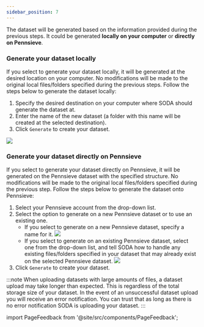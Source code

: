 ```yaml
---
sidebar_position: 7
---
```


The dataset will be generated based on the information provided during the previous steps. It could be generated **locally on your computer** or **directly on Pennsieve**.

### Generate your dataset locally

If you select to generate your dataset locally, it will be generated at the desired location on your computer. No modifications will be made to the original local files/folders specified during the previous steps. Follow the steps below to generate the dataset locally:

1. Specify the desired destination on your computer where SODA should generate the dataset at.
2. Enter the name of the new dataset (a folder with this name will be created at the selected destination).
3. Click `Generate` to create your dataset.

![](https://github.com/fairdataihub/SODA-for-SPARC/blob/main/docs/documentation/Organize-dataset/generate-1.gif?raw=true)

### Generate your dataset directly on Pennsieve

If you select to generate your dataset directly on Pennsieve, it will be generated on the Pennsieve dataset with the specified structure. No modifications will be made to the original local files/folders specified during the previous step. Follow the steps below to generate the dataset onto Pennsieve:

1. Select your Pennsieve account from the drop-down list.
2. Select the option to generate on a new Pennsieve dataset or to use an existing one.
   - If you select to generate on a new Pennsieve dataset, specify a name for it.
     ![](https://github.com/fairdataihub/SODA-for-SPARC/blob/main/docs/documentation/Organize-dataset/generate-21.gif?raw=true)
   - If you select to generate on an existing Pennsieve dataset, select one from the drop-down list, and tell SODA how to handle any existing files/folders specified in your dataset that may already exist on the selected Pennsieve dataset.
     ![](https://github.com/fairdataihub/SODA-for-SPARC/blob/main/docs/documentation/Organize-dataset/generate-3.gif?raw=true)
3. Click `Generate` to create your dataset.

:::note
When uploading datasets with large amounts of files, a dataset upload may take longer than expected. This is regardless of the total storage size of your dataset. In the event of an unsuccessful dataset upload you will receive an error notification. You can trust that as long as there is no error notification SODA is uploading your dataset.
:::

import PageFeedback from '@site/src/components/PageFeedback';

<PageFeedback />
